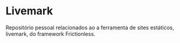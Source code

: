 # Livemark 

Repositório pessoal relacionados ao a ferramenta de sites estáticos, livemark, do framework Frictionless. 